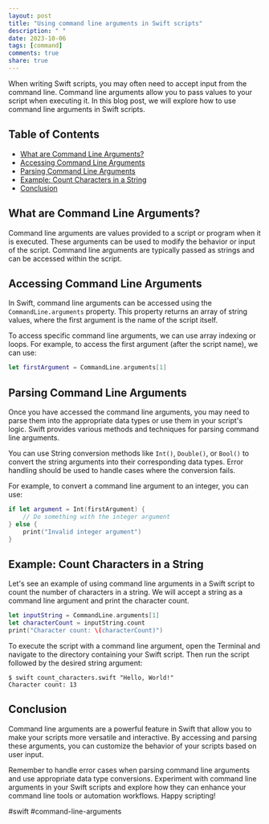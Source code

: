 ```yaml
---
layout: post
title: "Using command line arguments in Swift scripts"
description: " "
date: 2023-10-06
tags: [command]
comments: true
share: true
---
```


When writing Swift scripts, you may often need to accept input from the command line. Command line arguments allow you to pass values to your script when executing it. In this blog post, we will explore how to use command line arguments in Swift scripts.

## Table of Contents
- [What are Command Line Arguments?](#what-are-command-line-arguments)
- [Accessing Command Line Arguments](#accessing-command-line-arguments)
- [Parsing Command Line Arguments](#parsing-command-line-arguments)
- [Example: Count Characters in a String](#example-count-characters-in-a-string)
- [Conclusion](#conclusion)

## What are Command Line Arguments?

Command line arguments are values provided to a script or program when it is executed. These arguments can be used to modify the behavior or input of the script. Command line arguments are typically passed as strings and can be accessed within the script.

## Accessing Command Line Arguments

In Swift, command line arguments can be accessed using the `CommandLine.arguments` property. This property returns an array of string values, where the first argument is the name of the script itself.

To access specific command line arguments, we can use array indexing or loops. For example, to access the first argument (after the script name), we can use:

```swift
let firstArgument = CommandLine.arguments[1]
```

## Parsing Command Line Arguments

Once you have accessed the command line arguments, you may need to parse them into the appropriate data types or use them in your script's logic. Swift provides various methods and techniques for parsing command line arguments.

You can use String conversion methods like `Int()`, `Double()`, or `Bool()` to convert the string arguments into their corresponding data types. Error handling should be used to handle cases where the conversion fails.

For example, to convert a command line argument to an integer, you can use:

```swift
if let argument = Int(firstArgument) {
    // Do something with the integer argument
} else {
    print("Invalid integer argument")
}
```

## Example: Count Characters in a String

Let's see an example of using command line arguments in a Swift script to count the number of characters in a string. We will accept a string as a command line argument and print the character count.

```swift
let inputString = CommandLine.arguments[1]
let characterCount = inputString.count
print("Character count: \(characterCount)")
```

To execute the script with a command line argument, open the Terminal and navigate to the directory containing your Swift script. Then run the script followed by the desired string argument:

```
$ swift count_characters.swift "Hello, World!"
Character count: 13
```

## Conclusion

Command line arguments are a powerful feature in Swift that allow you to make your scripts more versatile and interactive. By accessing and parsing these arguments, you can customize the behavior of your scripts based on user input.

Remember to handle error cases when parsing command line arguments and use appropriate data type conversions. Experiment with command line arguments in your Swift scripts and explore how they can enhance your command line tools or automation workflows. Happy scripting!

#swift #command-line-arguments